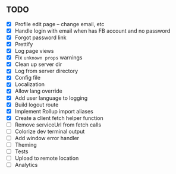 ## TODO

- [x] Profile edit page – change email, etc
- [x] Handle login with email when has FB account and no password
- [x] Forgot password link
- [x] Prettify
- [x] Log page views
- [x] Fix `unknown props` warnings
- [x] Clean up server dir
- [x] Log from server directory
- [x] Config file
- [x] Localization
- [x] Allow lang override
- [x] Add user language to logging
- [x] Build logout route
- [x] Implement Rollup import aliases
- [x] Create a client fetch helper function
- [ ] Remove serviceUrl from fetch calls
- [ ] Colorize dev terminal output
- [ ] Add window error handler
- [ ] Theming
- [ ] Tests
- [ ] Upload to remote location
- [ ] Analytics
